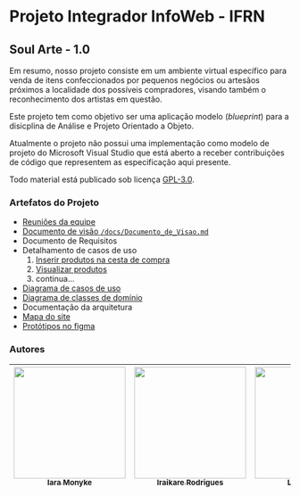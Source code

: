 # Projeto Integrador InfoWeb - IFRN

## Soul Arte - 1.0

Em resumo, nosso projeto consiste em um ambiente virtual específico para venda de itens confeccionados por pequenos negócios ou artesãos próximos a localidade dos possíveis compradores, visando também o reconhecimento dos artistas em questão.

Este projeto tem como objetivo ser uma aplicação  modelo (_blueprint_) para a disicplina de Análise e Projeto Orientado a Objeto.

Atualmente o projeto não possui uma implementação como modelo de projeto do Microsoft Visual Studio que está aberto a receber contribuições de código que representem as especificação aqui presente.

Todo material está publicado sob licença [GPL-3.0](https://www.gnu.org/licenses/quick-guide-gplv3.pt-br.html).

### Artefatos do Projeto

* [Reuniões da equipe](./reunioes/Reunioes.md)
* [Documento de visão `/docs/Documento_de_Visao.md`](./docs/Documento_de_Visao.md)
* Documento de Requisitos
* Detalhamento de casos de uso 
  1. [Inserir produtos na cesta de compra](./docs/casos_de_uso/cdu_inserir_produtos_na_cesta_de_compra.md)
  2. [Visualizar produtos](./docs/casos_de_uso/cdu_visualizar_produtos.md)
  3. continua...
* [Diagrama de casos de uso](./docs/imagens/dcu-soul_arte.png)
* [Diagrama de classes de domínio](./docs/diagramas/Diagrama_Entidades_e_Relacionamentos.png)
* Documentação da arquitetura
* [Mapa do site](./docs/imagens/mapa_do_site.png)
* [Protótipos no figma](https://www.figma.com/file/smLaO4DKmJeE6GHaLvg4hu/soul-arte?type=design&node-id=0%3A1&t=vatgPd0vhpDPREuk-1)

<!--<div align="center">
  <img align="center" src=https://github.com/luvarella/SoulArte/blob/b63a1cb79ea4fe9f748b2cd7c3c2313169901b88/Soul%20Arte%20-%20Vinheta.gif width="1000px"/> 
</div>-->



### Autores
| [<img align="center" src="https://avatars.githubusercontent.com/u/99852137?v=4" width=200><br><sub>Iara Monyke</sub>](https://github.com/iaramonyke) |  [<img src="https://avatars.githubusercontent.com/u/101957823?v=4" width=200><br><sub>Iraikare Rodrigues</sub>](https://github.com/iraikare) |  [<img src="https://avatars.githubusercontent.com/u/102320472?v=4" width=200><br><sub>Luiza Varella</sub>](https://github.com/luvarella) | [<img src="https://avatars.githubusercontent.com/u/93939187?v=4" width=200><br><sub>Renan Balbino</sub>](https://github.com/balbii) </div>|
| :---: | :---: | :---: | :---: |

